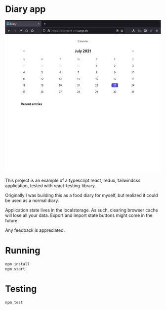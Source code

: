 # Diary app

![](assets/showcase.gif)

This project is an example of a typescript react, redux, tailwindcss application, tested with react-testing-library.

Originally I was building this as a food diary for myself, but realized it could be used as a normal diary.

Application state lives in the localstorage. As such, clearing browser cache will lose all your data. Export and import state buttons might come in the future.

Any feedback is appreciated.

# Running
```
npm install
npm start
```

# Testing

```
npm test
```
